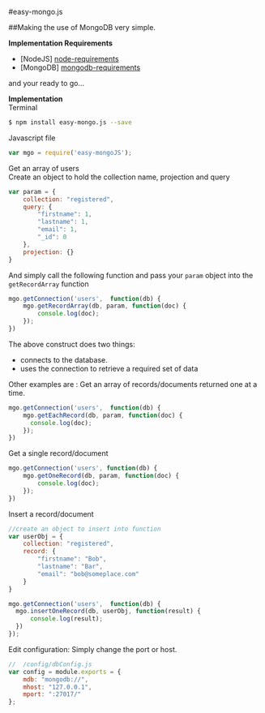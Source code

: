 #easy-mongo.js 


##Making the use of MongoDB very simple. 
    
**Implementation Requirements**   
     
 - [NodeJS] [node-requirements]
 - [MongoDB] [mongodb-requirements] 
 

and your ready to go...

**Implementation**   
Terminal   
```bash
$ npm install easy-mongo.js --save
```
Javascript file
```javascript
var mgo = require('easy-mongoJS');


```

Get an array of users  
Create an object to hold the collection name, projection and query

```javascript
var param = {
	collection: "registered",
	query: { 
		"firstname": 1,
		"lastname": 1, 
		"email": 1, 
		"_id": 0 
	},
	projection: {}
}

```
And simply call the following function and pass your `param` object into the `getRecordArray` function

```javascript
mgo.getConnection('users',  function(db) {
	mgo.getRecordArray(db, param, function(doc) {
		console.log(doc);
	});
})
```
The above construct does two things:
- connects to the database. 
- uses the connection to retrieve a required set of data


Other examples are :
Get an array of records/documents returned one at a time.
```javascript
mgo.getConnection('users',  function(db) {
	mgo.getEachRecord(db, param, function(doc) {
	  console.log(doc);
 	});
})
```
Get a single record/document
```javascript
mgo.getConnection('users', function(db) {
 	mgo.getOneRecord(db, param, function(doc) {
 		console.log(doc);
 	});
})
```

Insert a record/document
```javascript
//create an object to insert into function
var userObj = {
	collection: "registered",
	record: { 
		"firstname": "Bob",
		"lastname": "Bar",
		"email": "bob@someplace.com"
	}
}

mgo.getConnection('users',  function(db) {
  mgo.insertOneRecord(db, userObj, function(result) {
 	  console.log(result);
  })
});
```

Edit configuration:
Simply change the port or host.

```javascript
//  /config/dbConfig.js
var config = module.exports = {
	mdb: "mongodb://",
	mhost: "127.0.0.1",
	mport: ":27017/"
};
```
[requirements]: https://github.com/jquery/content/issues/4  
[node-requirements]: https://nodejs.org/
[mongodb-requirements]: https://www.mongodb.org/
[npm-requirements]: https://docs.npmjs.com/getting-started/installing-node
[homebrew-requirements]: http://brew.sh/

